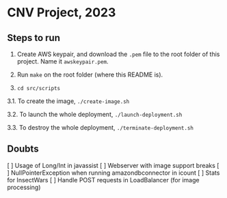 # CNV Project, 2023

## Steps to run

1. Create AWS keypair, and download the `.pem` file to the root folder of this
project. Name it `awskeypair.pem`.

2. Run `make` on the root folder (where this README is).

3. `cd src/scripts`

3.1. To create the image, `./create-image.sh`

3.2. To launch the whole deployment, `./launch-deployment.sh`

3.3. To destroy the whole deployment, `./terminate-deployment.sh`

## Doubts

[ ] Usage of Long/Int in javassist
[ ] Webserver with image support breaks
[ ] NullPointerException when running amazondbconnector in icount
[ ] Stats for InsectWars
[ ] Handle POST requests in LoadBalancer (for image processing)
